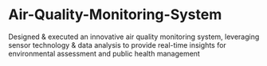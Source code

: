 # Air-Quality-Monitoring-System
Designed & executed an innovative air quality monitoring system, leveraging sensor technology
& data analysis to provide real-time insights for environmental assessment and public health
management
